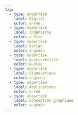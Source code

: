 ```yaml
---
tag:
  - type: expertise
    label: Digital
    color: a-red
  - type: expertise
    label: Ingénierie
    color: a-blue
  - type: expertise
    label: Design
    color: a-green
  - type: expertise
    label: Accessibilité
    color: a-blue
  - type: expertise
    label: Signalétique
    color: a-green
  - type: expertise
    label: Applications
    color: a-red
  - type: expertise
    label: Conception graphique
    color: a-green
---
```

